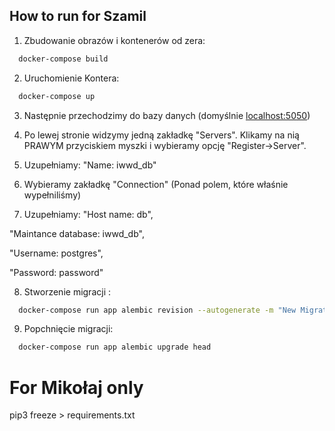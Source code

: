 
## How to run for Szamil

1. Zbudowanie obrazów i kontenerów od zera:

```bash
  docker-compose build
```
2. Uruchomienie Kontera:

```bash
  docker-compose up
```

3. Następnie przechodzimy do bazy danych (domyślnie [localhost:5050](localhost:5050))

4. Po lewej stronie widzymy jedną zakładkę "Servers". Klikamy na nią PRAWYM przyciskiem myszki i wybieramy opcję "Register->Server".

5. Uzupełniamy: "Name: iwwd_db" 

6. Wybieramy zakładkę "Connection" (Ponad polem, które właśnie wypełniliśmy)

7. Uzupełniamy: 
"Host name: db", 

"Maintance database: iwwd_db",

"Username: postgres",

"Password: password"

8. Stworzenie migracji :

```bash
  docker-compose run app alembic revision --autogenerate -m "New Migration"
```
9. Popchnięcie migracji:

```bash
  docker-compose run app alembic upgrade head
```

# For Mikołaj only 
pip3 freeze > requirements.txt




    
